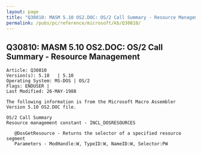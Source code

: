 ```yaml
---
layout: page
title: "Q30810: MASM 5.10 OS2.DOC: OS/2 Call Summary - Resource Management"
permalink: /pubs/pc/reference/microsoft/kb/Q30810/
---
```


## Q30810: MASM 5.10 OS2.DOC: OS/2 Call Summary - Resource Management

	Article: Q30810
	Version(s): 5.10   | 5.10
	Operating System: MS-DOS | OS/2
	Flags: ENDUSER |
	Last Modified: 26-MAY-1988
	
	The following information is from the Microsoft Macro Assembler
	Version 5.10 OS2.DOC file.
	
	OS/2 Call Summary
	Resource management constant - INCL_DOSRESOURCES
	
	   @DosGetResource - Returns the selector of a specified resource segment
	   Parameters - ModHandle:W, TypeID:W, NameID:W, Selector:PW
